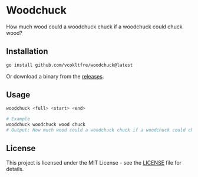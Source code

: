 # Woodchuck

How much wood could a woodchuck chuck if a woodchuck could chuck wood?

## Installation

```sh
go install github.com/vcokltfre/woodchuck@latest
```

Or download a binary from the [releases](https://github.com/vcokltfre/woodchuck/releases).

## Usage

```sh
woodchuck <full> <start> <end>

# Example
woodchuck woodchuck wood chuck
# Output: How much wood could a woodchuck chuck if a woodchuck could chuck wood?
```

## License

This project is licensed under the MIT License - see the [LICENSE](./LICENSE) file for details.
